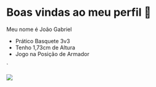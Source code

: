 # Boas vindas ao meu perfil 🏀
 Meu nome é João Gabriel
 - Prático Basquete 3v3
 - Tenho 1,73cm de Altura
 - Jogo na Posição de Armador

`


![](https://media.tenor.com/d6cU593owkEAAAAi/curry-steph-curry.gif)
